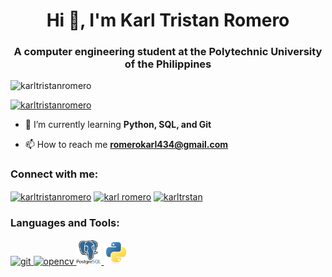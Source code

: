 <h1 align="center">Hi 👋, I'm Karl Tristan Romero</h1>
<h3 align="center">A computer engineering student at the Polytechnic University of the Philippines</h3>

<p align="left"> <img src="https://komarev.com/ghpvc/?username=karltristanromero&label=Profile%20views&color=0e75b6&style=flat" alt="karltristanromero" /> </p>

<p align="left"> <a href="https://github.com/ryo-ma/github-profile-trophy"><img src="https://github-profile-trophy.vercel.app/?username=karltristanromero" alt="karltristanromero" /></a> </p>

- 🌱 I’m currently learning **Python, SQL, and Git**

- 📫 How to reach me **romerokarl434@gmail.com**

<h3 align="left">Connect with me:</h3>
<p align="left">
<a href="https://linkedin.com/in/karltristanromero" target="blank"><img align="center" src="https://raw.githubusercontent.com/rahuldkjain/github-profile-readme-generator/master/src/images/icons/Social/linked-in-alt.svg" alt="karltristanromero" height="30" width="40" /></a>
<a href="https://fb.com/hanychocolate" target="blank"><img align="center" src="https://raw.githubusercontent.com/rahuldkjain/github-profile-readme-generator/master/src/images/icons/Social/facebook.svg" alt="karl romero" height="30" width="40" /></a>
<a href="https://instagram.com/karltrstan" target="blank"><img align="center" src="https://raw.githubusercontent.com/rahuldkjain/github-profile-readme-generator/master/src/images/icons/Social/instagram.svg" alt="karltrstan" height="30" width="40" /></a>
</p>

<h3 align="left">Languages and Tools:</h3>
<p align="left"> <a href="https://git-scm.com/" target="_blank" rel="noreferrer"> <img src="https://www.vectorlogo.zone/logos/git-scm/git-scm-icon.svg" alt="git" width="40" height="40"/> </a> <a href="https://opencv.org/" target="_blank" rel="noreferrer"> <img src="https://www.vectorlogo.zone/logos/opencv/opencv-icon.svg" alt="opencv" width="40" height="40"/> </a> <a href="https://www.postgresql.org" target="_blank" rel="noreferrer"> <img src="https://raw.githubusercontent.com/devicons/devicon/master/icons/postgresql/postgresql-original-wordmark.svg" alt="postgresql" width="40" height="40"/> </a> <a href="https://www.python.org" target="_blank" rel="noreferrer"> <img src="https://raw.githubusercontent.com/devicons/devicon/master/icons/python/python-original.svg" alt="python" width="40" height="40"/> </a> </p>

